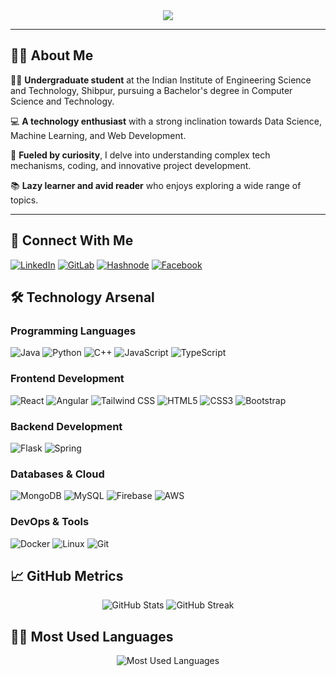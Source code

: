 

<div align="center">
  <img src="https://capsule-render.vercel.app/api?text=Uttam&nbsp;Mahata&animation=fadeIn&type=waving&color=gradient&height=200&fontSize=60&fontAlignY=35"/>
</div>

---

## 👨‍💻 About Me

:student: **Undergraduate student** at the Indian Institute of Engineering Science and Technology, Shibpur, pursuing a Bachelor's degree in Computer Science and Technology.

:computer: **A technology enthusiast** with a strong inclination towards Data Science, Machine Learning, and Web Development.

:rocket: **Fueled by curiosity**, I delve into understanding complex tech mechanisms, coding, and innovative project development.

:books: **Lazy learner and avid reader** who enjoys exploring a wide range of topics.

---

## 🔗 Connect With Me

[<img src="https://img.shields.io/badge/LinkedIn-blue?style=for-the-badge&logo=linkedin&logoColor=white" alt="LinkedIn"/>](https://www.linkedin.com/in/uttam-mahata-4b0364259/)
[<img src="https://img.shields.io/badge/GitLab-orange?style=for-the-badge&logo=gitlab&logoColor=white" alt="GitLab"/>](https://gitlab.com/uttam123a)
[<img src="https://img.shields.io/badge/Hashnode-green?style=for-the-badge&logo=hashnode&logoColor=white" alt="Hashnode"/>](https://hashnode.com/@uttammahata)
[<img src="https://img.shields.io/badge/Facebook-blue?style=for-the-badge&logo=facebook&logoColor=white" alt="Facebook"/>](https://www.facebook.com/uttamm0.21.4.8/)

## 🛠️ Technology Arsenal

### Programming Languages

![Java](https://img.shields.io/badge/Java-ED8B00?style=for-the-badge&logo=openjdk&logoColor=white)
![Python](https://img.shields.io/badge/Python-3776AB?style=for-the-badge&logo=python&logoColor=white)
![C++](https://img.shields.io/badge/C++-00599C?style=for-the-badge&logo=cplusplus&logoColor=white)
![JavaScript](https://img.shields.io/badge/JavaScript-F7DF1E?style=for-the-badge&logo=javascript&logoColor=black)
![TypeScript](https://img.shields.io/badge/TypeScript-007ACC?style=for-the-badge&logo=typescript&logoColor=white)

### Frontend Development

![React](https://img.shields.io/badge/React-20232A?style=for-the-badge&logo=react&logoColor=61DAFB)
![Angular](https://img.shields.io/badge/Angular-DD0031?style=for-the-badge&logo=angular&logoColor=white)
![Tailwind CSS](https://img.shields.io/badge/Tailwind_CSS-38B2AC?style=for-the-badge&logo=tailwind-css&logoColor=white)
![HTML5](https://img.shields.io/badge/HTML5-E34F26?style=for-the-badge&logo=html5&logoColor=white)
![CSS3](https://img.shields.io/badge/CSS3-1572B6?style=for-the-badge&logo=css3&logoColor=white)
![Bootstrap](https://img.shields.io/badge/Bootstrap-563D7C?style=for-the-badge&logo=bootstrap&logoColor=white)

### Backend Development

![Flask](https://img.shields.io/badge/Flask-000000?style=for-the-badge&logo=flask&logoColor=white)
![Spring](https://img.shields.io/badge/Spring-6DB33F?style=for-the-badge&logo=spring&logoColor=white)

### Databases & Cloud

![MongoDB](https://img.shields.io/badge/MongoDB-4EA94B?style=for-the-badge&logo=mongodb&logoColor=white)
![MySQL](https://img.shields.io/badge/MySQL-00000F?style=for-the-badge&logo=mysql&logoColor=white)
![Firebase](https://img.shields.io/badge/Firebase-039BE5?style=for-the-badge&logo=Firebase&logoColor=white)
![AWS](https://img.shields.io/badge/AWS-232F3E?style=for-the-badge&logo=amazon-aws&logoColor=white)

### DevOps & Tools

![Docker](https://img.shields.io/badge/Docker-2CA5E0?style=for-the-badge&logo=docker&logoColor=white)
![Linux](https://img.shields.io/badge/Linux-FCC624?style=for-the-badge&logo=linux&logoColor=black)
![Git](https://img.shields.io/badge/Git-F05032?style=for-the-badge&logo=git&logoColor=white)


## 📈 GitHub Metrics
<div align="center">
  <img src="https://github-readme-stats.vercel.app/api?username=Uttam-Mahata&show_icons=true&theme=radical" alt="GitHub Stats"/>
  <img src="https://github-readme-streak-stats.herokuapp.com/?user=Uttam-Mahata&theme=radical" alt="GitHub Streak"/>
</div>

## 👨‍💻 Most Used Languages

<div align="center">
  <img src="https://github-readme-stats.vercel.app/api/top-langs/?username=Uttam-Mahata&layout=compact&theme=radical" alt="Most Used Languages"/>
</div>
